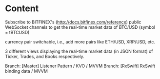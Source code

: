 # Content 
Subscribe to BITFINEX's (http://docs.bitfinex.com/reference) public WebSocket channels to
get the real-time market data of BTC/USD (symbol = tBTCUSD)

currency pair switchable, i.e., add more pairs like ETH/USD, XRP/USD, etc.

3 different views displaying the real-time market data (in JSON format) of
Ticker, Trades, and Books respectively.

Branch: [Master] Listener Pattern / KVO / MVVM
Branch: [RxSwift] RxSwift binding data / MVVM

